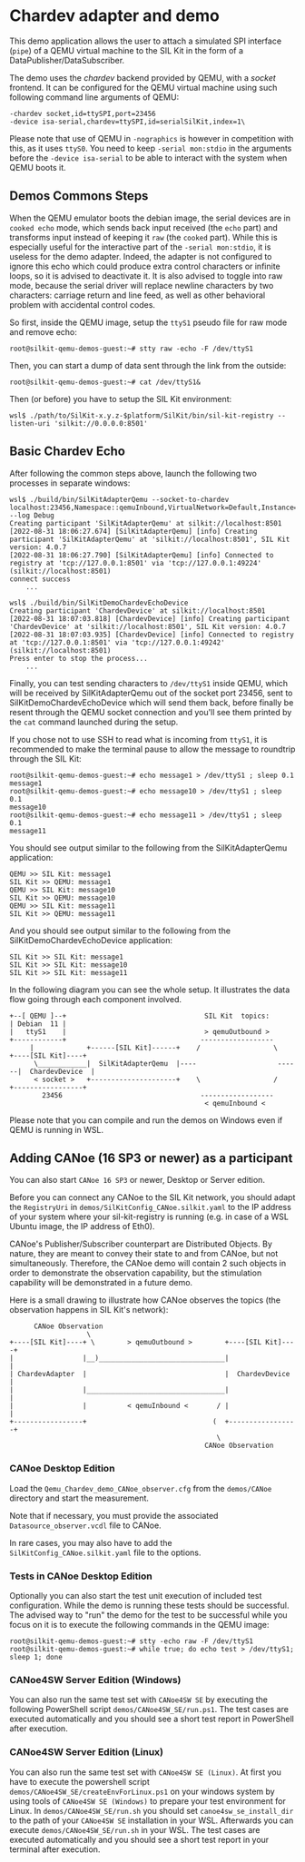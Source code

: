 # Chardev adapter and demo

This demo application allows the user to attach a simulated SPI interface (``pipe``) of a QEMU virtual machine to the
SIL Kit in the form of a DataPublisher/DataSubscriber.

The demo uses the *chardev* backend provided by QEMU, with a *socket* frontend.
It can be configured for the QEMU virtual machine using such following command line arguments of QEMU:

```
-chardev socket,id=ttySPI,port=23456
-device isa-serial,chardev=ttySPI,id=serialSilKit,index=1\
```

Please note that use of QEMU in ``-nographics`` is however in competition with this, as it uses ``ttyS0``. You need to
keep ``-serial mon:stdio`` in the arguments before the ``-device isa-serial`` to be able to interact with the system
when QEMU boots it.

## Demos Commons Steps

When the QEMU emulator boots the debian image, the serial devices are in ``cooked echo`` mode, which sends back input
received (the ``echo`` part) and transforms input instead of keeping it ``raw`` (the ``cooked`` part). While this is
especially useful for the interactive part of the ``-serial mon:stdio``, it is useless for the demo adapter. Indeed,
the adapter is not configured to ignore this echo which could produce extra control characters or infinite loops, so
it is advised to deactivate it. It is also advised to toggle into raw mode, because the serial driver will replace
newline characters by two characters: carriage return and line feed, as well as other behavioral problem with
accidental control codes.

So first, inside the QEMU image, setup the ``ttyS1`` pseudo file for raw mode and remove echo:
```
root@silkit-qemu-demos-guest:~# stty raw -echo -F /dev/ttyS1
```

Then, you can start a dump of data sent through the link from the outside:
```
root@silkit-qemu-demos-guest:~# cat /dev/ttyS1&
```

Then (or before) you have to setup the SIL Kit environment:
```
wsl$ ./path/to/SilKit-x.y.z-$platform/SilKit/bin/sil-kit-registry --listen-uri 'silkit://0.0.0.0:8501'
```

## Basic Chardev Echo
After following the common steps above, launch the following two processes in separate windows:

``` 
wsl$ ./build/bin/SilKitAdapterQemu --socket-to-chardev localhost:23456,Namespace::qemuInbound,VirtualNetwork=Default,Instance=EchoDevice,Namespace::qemuOutbound,VirtualNetwork:Default,Instance:Adapter --log Debug
Creating participant 'SilKitAdapterQemu' at silkit://localhost:8501
[2022-08-31 18:06:27.674] [SilKitAdapterQemu] [info] Creating participant 'SilKitAdapterQemu' at 'silkit://localhost:8501', SIL Kit version: 4.0.7
[2022-08-31 18:06:27.790] [SilKitAdapterQemu] [info] Connected to registry at 'tcp://127.0.0.1:8501' via 'tcp://127.0.0.1:49224' (silkit://localhost:8501)
connect success
    ...

wsl$ ./build/bin/SilKitDemoChardevEchoDevice
Creating participant 'ChardevDevice' at silkit://localhost:8501
[2022-08-31 18:07:03.818] [ChardevDevice] [info] Creating participant 'ChardevDevice' at 'silkit://localhost:8501', SIL Kit version: 4.0.7
[2022-08-31 18:07:03.935] [ChardevDevice] [info] Connected to registry at 'tcp://127.0.0.1:8501' via 'tcp://127.0.0.1:49242' (silkit://localhost:8501)
Press enter to stop the process...
    ...
```

Finally, you can test sending characters to ``/dev/ttyS1`` inside QEMU, which will be received by SilKitAdapterQemu
out of the socket port 23456, sent to SilKitDemoChardevEchoDevice which will send them back, before finally be resent
through the QEMU socket connection and you'll see them printed by the ``cat`` command launched during the setup.

If you chose not to use SSH to read what is incoming from ``ttyS1``, it is recommended to make the terminal pause to
allow the message to roundtrip through the SIL Kit:
```
root@silkit-qemu-demos-guest:~# echo message1 > /dev/ttyS1 ; sleep 0.1
message1
root@silkit-qemu-demos-guest:~# echo message10 > /dev/ttyS1 ; sleep 0.1
message10
root@silkit-qemu-demos-guest:~# echo message11 > /dev/ttyS1 ; sleep 0.1
message11
```

You should see output similar to the following from the SilKitAdapterQemu application:
```
QEMU >> SIL Kit: message1
SIL Kit >> QEMU: message1
QEMU >> SIL Kit: message10
SIL Kit >> QEMU: message10
QEMU >> SIL Kit: message11
SIL Kit >> QEMU: message11
```


And you should see output similar to the following from the SilKitDemoChardevEchoDevice application:
```
SIL Kit >> SIL Kit: message1
SIL Kit >> SIL Kit: message10
SIL Kit >> SIL Kit: message11
```

In the following diagram you can see the whole setup. It illustrates the data flow going through each component involved.

```
+--[ QEMU ]--+                                  SIL Kit  topics:
| Debian  11 |                            
|   ttyS1    |                                  > qemuOutbound >  
+------------+                                 ------------------
     |             +------[SIL Kit]------+    /                  \      +----[SIL Kit]----+
      \____________|  SilKitAdapterQemu  |----                    ------|  ChardevDevice  |
      < socket >   +---------------------+    \                  /      +-----------------+
        23456                                  ------------------
                                                < qemuInbound < 
```

Please note that you can compile and run the demos on Windows even if QEMU is running in WSL.

## Adding CANoe (16 SP3 or newer) as a participant

You can also start ``CANoe 16 SP3`` or newer, Desktop or Server edition. 

Before you can connect any CANoe to the SIL Kit network, you should adapt the ``RegistryUri`` in ``demos/SilKitConfig_CANoe.silkit.yaml`` to the IP address of your system where your sil-kit-registry is running (e.g. in case of a WSL Ubuntu image, the IP address of Eth0).

CANoe's Publisher/Subscriber counterpart are Distributed Objects. By nature, they are meant to convey their state to and from
CANoe, but not simultaneously. Therefore, the CANoe demo will contain 2 such objects in order to demonstrate the
observation capability, but the stimulation capability will be demonstrated in a future demo.

Here is a small drawing to illustrate how CANoe observes the topics (the observation happens in SIL Kit's network):
```
      CANoe Observation
                   \
+----[SIL Kit]----+ \        > qemuOutbound >        +----[SIL Kit]----+
|                 |__)_______________________________|                 |
| ChardevAdapter  |                                  |  ChardevDevice  |    
|                 |__________________________________|                 |
|                 |          < qemuInbound <       / |                 |
+-----------------+                               (  +-----------------+
                                                   \
                                                CANoe Observation
```

### CANoe Desktop Edition
Load the ``Qemu_Chardev_demo_CANoe_observer.cfg`` from the ``demos/CANoe`` directory and start the measurement.

Note that if necessary, you must provide the associated ``Datasource_observer.vcdl`` file to CANoe.

In rare cases, you may also have to add the ``SilKitConfig_CANoe.silkit.yaml`` file to the options.

### Tests in CANoe Desktop Edition
Optionally you can also start the test unit execution of included test configuration. While the demo is running these tests should be successful. The advised way to "run" the demo for the test to be successful while you focus on it is to execute the following commands in the QEMU image:

    root@silkit-qemu-demos-guest:~# stty -echo raw -F /dev/ttyS1
    root@silkit-qemu-demos-guest:~# while true; do echo test > /dev/ttyS1; sleep 1; done

### CANoe4SW Server Edition (Windows)
You can also run the same test set with ``CANoe4SW SE`` by executing the following PowerShell script ``demos/CANoe4SW_SE/run.ps1``. The test cases are executed automatically and you should see a short test report in PowerShell after execution.

### CANoe4SW Server Edition (Linux)
You can also run the same test set with ``CANoe4SW SE (Linux)``. At first you have to execute the powershell script ``demos/CANoe4SW_SE/createEnvForLinux.ps1`` on your windows system by using tools of ``CANoe4SW SE (Windows)`` to prepare your test environment for Linux. In ``demos/CANoe4SW_SE/run.sh`` you should set ``canoe4sw_se_install_dir`` to the path of your ``CANoe4SW SE`` installation in your WSL. Afterwards you can execute ``demos/CANoe4SW_SE/run.sh`` in your WSL. The test cases are executed automatically and you should see a short test report in your terminal after execution.